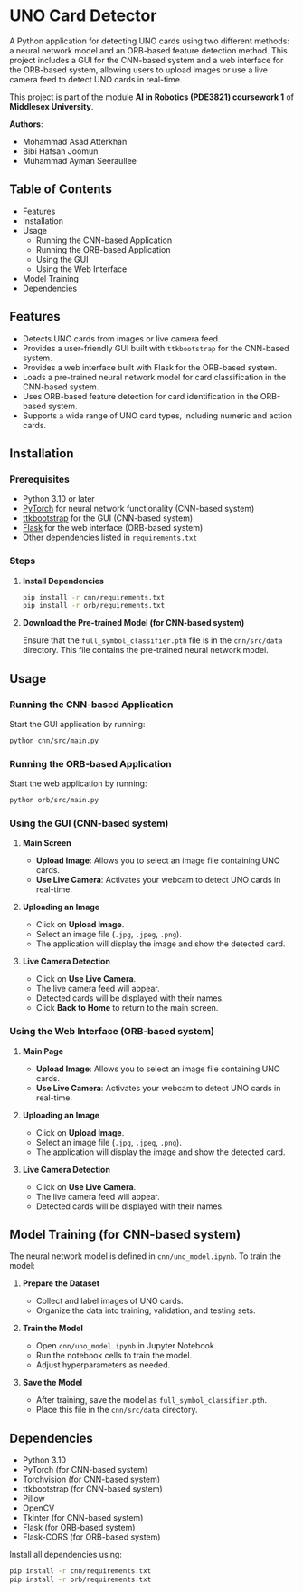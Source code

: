 # UNO Card Detector

A Python application for detecting UNO cards using two different methods: a neural network model and an ORB-based feature detection method. This project includes a GUI for the CNN-based system and a web interface for the ORB-based system, allowing users to upload images or use a live camera feed to detect UNO cards in real-time.

This project is part of the module **AI in Robotics (PDE3821) coursework 1** of **Middlesex University**.

**Authors**:
- Mohammad Asad Atterkhan
- Bibi Hafsah Joomun
- Muhammad Ayman Seeraullee

## Table of Contents

- Features
- Installation
- Usage
  - Running the CNN-based Application
  - Running the ORB-based Application
  - Using the GUI
  - Using the Web Interface
- Model Training
- Dependencies

## Features

- Detects UNO cards from images or live camera feed.
- Provides a user-friendly GUI built with `ttkbootstrap` for the CNN-based system.
- Provides a web interface built with Flask for the ORB-based system.
- Loads a pre-trained neural network model for card classification in the CNN-based system.
- Uses ORB-based feature detection for card identification in the ORB-based system.
- Supports a wide range of UNO card types, including numeric and action cards.

## Installation

### Prerequisites

- Python 3.10 or later
- [PyTorch](https://pytorch.org/) for neural network functionality (CNN-based system)
- [ttkbootstrap](https://github.com/israel-dryer/ttkbootstrap) for the GUI (CNN-based system)
- [Flask](https://flask.palletsprojects.com/) for the web interface (ORB-based system)
- Other dependencies listed in `requirements.txt`

### Steps

1. **Install Dependencies**

   ```bash
   pip install -r cnn/requirements.txt
   pip install -r orb/requirements.txt
   ```

2. **Download the Pre-trained Model (for CNN-based system)**

   Ensure that the `full_symbol_classifier.pth` file is in the `cnn/src/data` directory. This file contains the pre-trained neural network model.

## Usage

### Running the CNN-based Application

Start the GUI application by running:

```bash
python cnn/src/main.py
```

### Running the ORB-based Application

Start the web application by running:

```bash
python orb/src/main.py
```

### Using the GUI (CNN-based system)

1. **Main Screen**

   - **Upload Image**: Allows you to select an image file containing UNO cards.
   - **Use Live Camera**: Activates your webcam to detect UNO cards in real-time.

2. **Uploading an Image**

   - Click on **Upload Image**.
   - Select an image file (`.jpg`, `.jpeg`, `.png`).
   - The application will display the image and show the detected card.

3. **Live Camera Detection**

   - Click on **Use Live Camera**.
   - The live camera feed will appear.
   - Detected cards will be displayed with their names.
   - Click **Back to Home** to return to the main screen.

### Using the Web Interface (ORB-based system)

1. **Main Page**

   - **Upload Image**: Allows you to select an image file containing UNO cards.
   - **Use Live Camera**: Activates your webcam to detect UNO cards in real-time.

2. **Uploading an Image**

   - Click on **Upload Image**.
   - Select an image file (`.jpg`, `.jpeg`, `.png`).
   - The application will display the image and show the detected card.

3. **Live Camera Detection**

   - Click on **Use Live Camera**.
   - The live camera feed will appear.
   - Detected cards will be displayed with their names.

## Model Training (for CNN-based system)

The neural network model is defined in `cnn/uno_model.ipynb`. To train the model:

1. **Prepare the Dataset**

   - Collect and label images of UNO cards.
   - Organize the data into training, validation, and testing sets.

2. **Train the Model**

   - Open `cnn/uno_model.ipynb` in Jupyter Notebook.
   - Run the notebook cells to train the model.
   - Adjust hyperparameters as needed.

3. **Save the Model**

   - After training, save the model as `full_symbol_classifier.pth`.
   - Place this file in the `cnn/src/data` directory.

## Dependencies

- Python 3.10
- PyTorch (for CNN-based system)
- Torchvision (for CNN-based system)
- ttkbootstrap (for CNN-based system)
- Pillow
- OpenCV
- Tkinter (for CNN-based system)
- Flask (for ORB-based system)
- Flask-CORS (for ORB-based system)

Install all dependencies using:

```bash
pip install -r cnn/requirements.txt
pip install -r orb/requirements.txt
```
